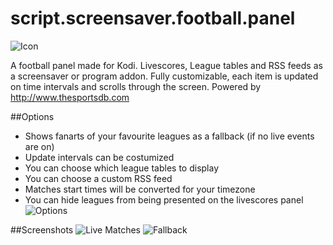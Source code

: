 # script.screensaver.football.panel
![Icon](https://raw.githubusercontent.com/enen92/script.screensaver.football.panel/master/icon.png)

A football panel made for Kodi.
Livescores, League tables and RSS feeds as a screensaver or program addon. Fully customizable, each item is updated on time intervals and scrolls through the screen.
Powered by http://www.thesportsdb.com

##Options

* Shows fanarts of your favourite leagues as a fallback (if no live events are on)
* Update intervals can be costumized
* You can choose which league tables to display
* You can choose a custom RSS feed
* Matches start times will be converted for your timezone
* You can hide leagues from being presented on the livescores panel
![Options](http://s17.postimg.org/j10c1p3b3/footballpanel_ignoreleages.png)

##Screenshots
![Live Matches](http://s17.postimg.org/58lx62cjj/footballpanel_livegames.png)
![Fallback](http://s17.postimg.org/vuydv1gqn/footballpanel_nolivegames.png)
